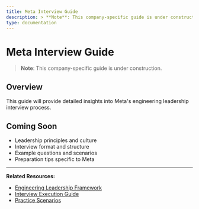 ```yaml
---
title: Meta Interview Guide
description: > **Note**: This company-specific guide is under construction.
type: documentation
---
```


# Meta Interview Guide

> **Note**: This company-specific guide is under construction.

## Overview

This guide will provide detailed insights into Meta's engineering leadership interview process.

## Coming Soon

- Leadership principles and culture
- Interview format and structure
- Example questions and scenarios
- Preparation tips specific to Meta

---

**Related Resources:**
- [Engineering Leadership Framework](../../interview-prep/engineering-leadership/index.md)
- [Interview Execution Guide](../../interview-prep/engineering-leadership/level-4-interview-execution/index.md)
- [Practice Scenarios](../../interview-prep/engineering-leadership/practice-scenarios/index.md)
